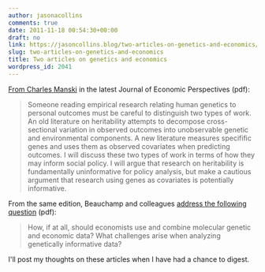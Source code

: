 ```yaml
---
author: jasonacollins
comments: true
date: 2011-11-18 00:54:30+00:00
draft: no
link: https://jasoncollins.blog/two-articles-on-genetics-and-economics/
slug: two-articles-on-genetics-and-economics
title: Two articles on genetics and economics
wordpress_id: 2041
---
```


[From Charles Manski](http://pubs.aeaweb.org/doi/pdfplus/10.1257/jep.25.4.83) in the latest Journal of Economic Perspectives (pdf):





<blockquote>Someone reading empirical research relating human genetics to personal outcomes must be careful to distinguish two types of work. An old literature on heritability attempts to decompose cross-sectional variation in observed outcomes into unobservable genetic and environmental components. A new literature measures specifific genes and uses them as observed covariates when predicting outcomes. I will discuss these two types of work in terms of how they may inform social policy. I will argue that research on heritability is fundamentally uninformative for policy analysis, but make a cautious argument that research using genes as covariates is potentially informative.</blockquote>





From the same edition, Beauchamp and colleagues [address the following question](http://pubs.aeaweb.org/doi/pdfplus/10.1257/jep.25.4.57) (pdf):





<blockquote>How, if at all, should economists use and combine molecular genetic and economic data? What challenges arise when analyzing genetically informative data?</blockquote>





I'll post my thoughts on these articles when I have had a chance to digest.
